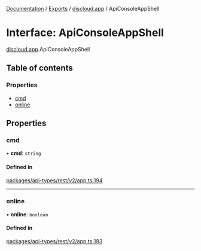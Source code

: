 [Documentation](../README.md) / [Exports](../modules.md) / [discloud.app](../modules/discloud_app.md) / ApiConsoleAppShell

# Interface: ApiConsoleAppShell

[discloud.app](../modules/discloud_app.md).ApiConsoleAppShell

## Table of contents

### Properties

- [cmd](discloud_app.ApiConsoleAppShell.md#cmd)
- [online](discloud_app.ApiConsoleAppShell.md#online)

## Properties

### cmd

• **cmd**: `string`

#### Defined in

[packages/api-types/rest/v2/app.ts:194](https://github.com/discloud/discloud.app/blob/99d4db4/packages/api-types/rest/v2/app.ts#L194)

___

### online

• **online**: `boolean`

#### Defined in

[packages/api-types/rest/v2/app.ts:193](https://github.com/discloud/discloud.app/blob/99d4db4/packages/api-types/rest/v2/app.ts#L193)
